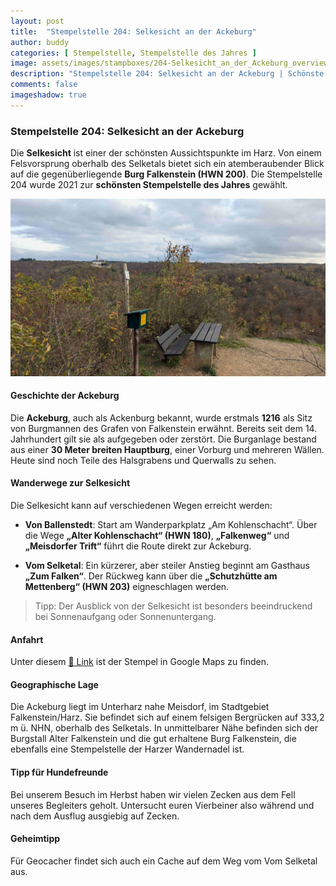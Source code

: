 ```yaml
---
layout: post
title:  "Stempelstelle 204: Selkesicht an der Ackeburg"
author: buddy
categories: [ Stempelstelle, Stempelstelle des Jahres ]
image: assets/images/stampboxes/204-Selkesicht_an_der_Ackeburg_overview.jpg
description: "Stempelstelle 204: Selkesicht an der Ackeburg | Schönste Stempelstelle des Jahres 2021 | Ballenstedt"
comments: false
imageshadow: true
---
```


### Stempelstelle 204: Selkesicht an der Ackeburg

Die **Selkesicht** ist einer der schönsten Aussichtspunkte im Harz. Von einem Felsvorsprung oberhalb des Selketals bietet sich ein atemberaubender Blick auf die gegenüberliegende **Burg Falkenstein (HWN 200)**. Die Stempelstelle 204 wurde 2021 zur **schönsten Stempelstelle des Jahres** gewählt.

![HWN 204](/assets/images/stampboxes/204-Selkesicht_an_der_Ackeburg_box.jpg "HWN 204 - Blick auf Burg Falkenstein")

#### Geschichte der Ackeburg

Die **Ackeburg**, auch als Ackenburg bekannt, wurde erstmals **1216** als Sitz von Burgmannen des Grafen von Falkenstein erwähnt. Bereits seit dem 14. Jahrhundert gilt sie als aufgegeben oder zerstört. Die Burganlage bestand aus einer **30 Meter breiten Hauptburg**, einer Vorburg und mehreren Wällen. Heute sind noch Teile des Halsgrabens und Querwalls zu sehen.

#### Wanderwege zur Selkesicht

Die Selkesicht kann auf verschiedenen Wegen erreicht werden:

- **Von Ballenstedt**: Start am Wanderparkplatz „Am Kohlenschacht“. Über die Wege **„Alter Kohlenschacht“ (HWN 180)**, **„Falkenweg“** und **„Meisdorfer Trift“** führt die Route direkt zur Ackeburg.

- **Vom Selketal**: Ein kürzerer, aber steiler Anstieg beginnt am Gasthaus **„Zum Falken“**. Der Rückweg kann über die **„Schutzhütte am Mettenberg“ (HWN 203)** eigneschlagen werden.


> Tipp: Der Ausblick von der Selkesicht ist besonders beeindruckend bei Sonnenaufgang oder Sonnenuntergang. 


#### Anfahrt

Unter diesem [📍 Link](https://www.google.com/maps/dir/?api=1&origin=&destination=51.68547%2C%2011.25443) ist der Stempel in Google Maps zu finden.

#### Geographische Lage

Die Ackeburg liegt im Unterharz nahe Meisdorf, im Stadtgebiet Falkenstein/Harz. Sie befindet sich auf einem felsigen Bergrücken auf 333,2 m ü. NHN, oberhalb des Selketals. In unmittelbarer Nähe befinden sich der Burgstall Alter Falkenstein und die gut erhaltene Burg Falkenstein, die ebenfalls eine Stempelstelle der Harzer Wandernadel ist.


#### Tipp für Hundefreunde

Bei unserem Besuch im Herbst haben wir vielen Zecken aus dem Fell unseres Begleiters geholt. Untersucht euren Vierbeiner also während und nach dem Ausflug ausgiebig auf Zecken.

#### Geheimtipp

<span class="spoiler">Für Geocacher findet sich auch ein Cache auf dem Weg vom Vom Selketal aus.</span>
